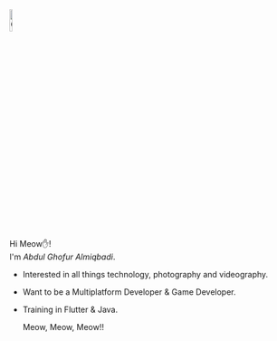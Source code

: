 <img src="https://github.com/Tarikul-Islam-Anik/Animated-Fluent-Emojis/blob/master/Emojis/Animals/Cat.png?raw=true" alt="Cyclone" width="10%" style="max-width: 100%;">

Hi Meow✋!
<br>I'm *Abdul Ghofur Almiqbadi*.</br>

- Interested in all things technology, photography and videography.
- Want to be a Multiplatform Developer & Game Developer.
- Training in Flutter & Java.

  Meow, Meow, Meow!!


